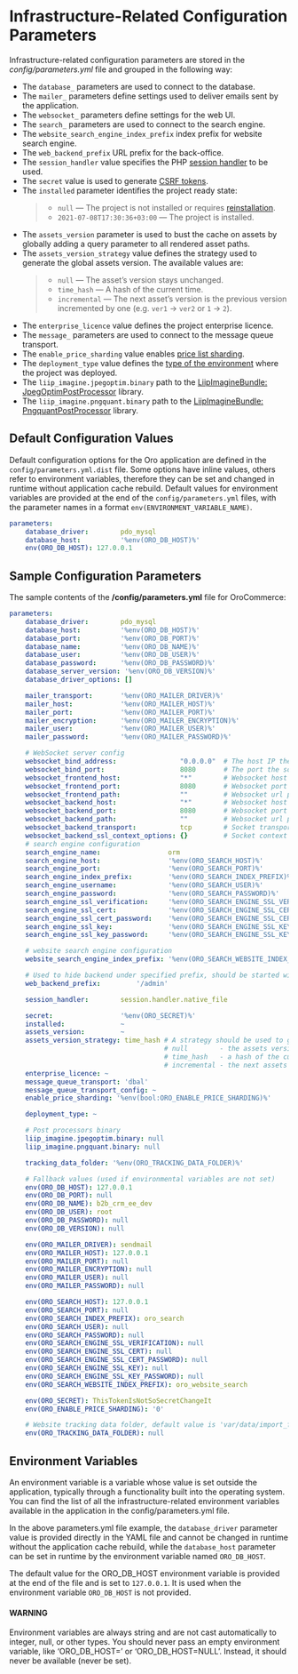 <a id="installation-parameters-yml-description"></a>

# Infrastructure-Related Configuration Parameters

Infrastructure-related configuration parameters are stored in the *config/parameters.yml* file and grouped in the following way:

* The `database_` parameters are used to connect to the database.
* The `mailer_` parameters define settings used to deliver emails sent by the application.
* The `websocket_` parameters define settings for the web UI.
* The `search_` parameters are used to connect to the search engine.
* The `website_search_engine_index_prefix` index prefix for website search engine.
* The `web_backend_prefix` URL prefix for the back-office.
* The `session_handler` value specifies the PHP <a href="https://symfony.com/doc/4.4/components/http_foundation/session_configuration.html#save-handlers" target="_blank">session handler</a> to be used.
* The `secret` value is used to generate <a href="https://symfony.com/doc/4.4/security/csrf.html" target="_blank">CSRF tokens</a>.
* The `installed` parameter identifies the project ready state:
  > * `null` — The project is not installed or requires [reinstallation](../reinstall.md#reinstall-application).
  > * `2021-07-08T17:30:36+03:00` — The project is installed.
* The `assets_version` parameter is used to bust the cache on assets by globally adding a query parameter to all rendered asset paths.
* The `assets_version_strategy` value defines the strategy used to generate the global assets version. The available values are:
  > * `null` — The asset’s version stays unchanged.
  > * `time_hash` — A hash of the current time.
  > * `incremental` — The next asset’s version is the previous version incremented by one (e.g. `ver1` -> `ver2` or `1` -> `2`).
* The `enterprise_licence` value defines the project enterprise licence.
* The `message_` parameters are used to connect to the message queue transport.
* The `enable_price_sharding` value enables [price list sharding](../../../bundles/commerce/PricingBundle/price-list-sharding.md#admin-price-list-sharding).
* The `deployment_type` value defines the [type of the environment](environment-type-based-configuration.md#environment-type-based-configuration) where the project was deployed.
* The `liip_imagine.jpegoptim.binary` path to the <a href="https://github.com/liip/LiipImagineBundle/blob/afa4193c7fde027426ebb19e73878cd026438bbd/Resources/doc/post-processors/jpeg-optim.rst" target="_blank">LiipImagineBundle: JpegOptimPostProcessor</a> library.
* The `liip_imagine.pngquant.binary` path to the <a href="https://github.com/liip/LiipImagineBundle/blob/afa4193c7fde027426ebb19e73878cd026438bbd/Resources/doc/post-processors/png-quant.rst" target="_blank">LiipImagineBundle: PngquantPostProcessor</a> library.

<a id="book-installation-github-clone-configuration-params-default"></a>

## Default Configuration Values

Default configuration options for the Oro application are defined in the `config/parameters.yml.dist` file. Some options have inline values, others refer to environment variables, therefore they can be set and changed in runtime without application cache rebuild. Default values for environment variables are provided at the end of the `config/parameters.yml` files, with the parameter names in a format `env(ENVIRONMENT_VARIABLE_NAME)`.

```yaml
parameters:
    database_driver:        pdo_mysql
    database_host:          '%env(ORO_DB_HOST)%'
    env(ORO_DB_HOST): 127.0.0.1
```

## Sample Configuration Parameters

The sample contents of the **<installation directory>/config/parameters.yml** file for OroCommerce:

```yaml
parameters:
    database_driver:        pdo_mysql
    database_host:          '%env(ORO_DB_HOST)%'
    database_port:          '%env(ORO_DB_PORT)%'
    database_name:          '%env(ORO_DB_NAME)%'
    database_user:          '%env(ORO_DB_USER)%'
    database_password:      '%env(ORO_DB_PASSWORD)%'
    database_server_version: '%env(ORO_DB_VERSION)%'
    database_driver_options: []

    mailer_transport:       '%env(ORO_MAILER_DRIVER)%'
    mailer_host:            '%env(ORO_MAILER_HOST)%'
    mailer_port:            '%env(ORO_MAILER_PORT)%'
    mailer_encryption:      '%env(ORO_MAILER_ENCRYPTION)%'
    mailer_user:            '%env(ORO_MAILER_USER)%'
    mailer_password:        '%env(ORO_MAILER_PASSWORD)%'

    # WebSocket server config
    websocket_bind_address:                "0.0.0.0"  # The host IP the socket server will bind to
    websocket_bind_port:                   8080       # The port the socket server will listen on
    websocket_frontend_host:               "*"        # Websocket host the browser will connect to
    websocket_frontend_port:               8080       # Websocket port the browser will connect to
    websocket_frontend_path:               ""         # Websocket url path the browser will connect to (for example "/websocket" or "/ws")
    websocket_backend_host:                "*"        # Websocket host the application server will connect to
    websocket_backend_port:                8080       # Websocket port the application server will connect to
    websocket_backend_path:                ""         # Websocket url path the application server will connect to (for example "/websocket" or "/ws")
    websocket_backend_transport:           tcp        # Socket transport (for example "tcp", "ssl" or "tls")
    websocket_backend_ssl_context_options: {}         # Socket context options, usually needed when using secure transport
    # search engine configuration
    search_engine_name:                 orm
    search_engine_host:                 '%env(ORO_SEARCH_HOST)%'
    search_engine_port:                 '%env(ORO_SEARCH_PORT)%'
    search_engine_index_prefix:         '%env(ORO_SEARCH_INDEX_PREFIX)%'
    search_engine_username:             '%env(ORO_SEARCH_USER)%'
    search_engine_password:             '%env(ORO_SEARCH_PASSWORD)%'
    search_engine_ssl_verification:     '%env(ORO_SEARCH_ENGINE_SSL_VERIFICATION)%'
    search_engine_ssl_cert:             '%env(ORO_SEARCH_ENGINE_SSL_CERT)%'
    search_engine_ssl_cert_password:    '%env(ORO_SEARCH_ENGINE_SSL_CERT_PASSWORD)%'
    search_engine_ssl_key:              '%env(ORO_SEARCH_ENGINE_SSL_KEY)%'
    search_engine_ssl_key_password:     '%env(ORO_SEARCH_ENGINE_SSL_KEY_PASSWORD)%'

    # website search engine configuration
    website_search_engine_index_prefix: '%env(ORO_SEARCH_WEBSITE_INDEX_PREFIX)%'

    # Used to hide backend under specified prefix, should be started with "/", for instance "/admin"
    web_backend_prefix:         '/admin'

    session_handler:        session.handler.native_file

    secret:                 '%env(ORO_SECRET)%'
    installed:              ~
    assets_version:         ~
    assets_version_strategy: time_hash # A strategy should be used to generate the global assets version, can be:
                                       # null        - the assets version stays unchanged
                                       # time_hash   - a hash of the current time
                                       # incremental - the next assets version is the previous version is incremented by one (e.g. 'ver1' -> 'ver2' or '1' -> '2')
    enterprise_licence: ~
    message_queue_transport: 'dbal'
    message_queue_transport_config: ~
    enable_price_sharding: '%env(bool:ORO_ENABLE_PRICE_SHARDING)%'

    deployment_type: ~

    # Post processors binary
    liip_imagine.jpegoptim.binary: null
    liip_imagine.pngquant.binary: null

    tracking_data_folder: '%env(ORO_TRACKING_DATA_FOLDER)%'

    # Fallback values (used if environmental variables are not set)
    env(ORO_DB_HOST): 127.0.0.1
    env(ORO_DB_PORT): null
    env(ORO_DB_NAME): b2b_crm_ee_dev
    env(ORO_DB_USER): root
    env(ORO_DB_PASSWORD): null
    env(ORO_DB_VERSION): null

    env(ORO_MAILER_DRIVER): sendmail
    env(ORO_MAILER_HOST): 127.0.0.1
    env(ORO_MAILER_PORT): null
    env(ORO_MAILER_ENCRYPTION): null
    env(ORO_MAILER_USER): null
    env(ORO_MAILER_PASSWORD): null

    env(ORO_SEARCH_HOST): 127.0.0.1
    env(ORO_SEARCH_PORT): null
    env(ORO_SEARCH_INDEX_PREFIX): oro_search
    env(ORO_SEARCH_USER): null
    env(ORO_SEARCH_PASSWORD): null
    env(ORO_SEARCH_ENGINE_SSL_VERIFICATION): null
    env(ORO_SEARCH_ENGINE_SSL_CERT): null
    env(ORO_SEARCH_ENGINE_SSL_CERT_PASSWORD): null
    env(ORO_SEARCH_ENGINE_SSL_KEY): null
    env(ORO_SEARCH_ENGINE_SSL_KEY_PASSWORD): null
    env(ORO_SEARCH_WEBSITE_INDEX_PREFIX): oro_website_search

    env(ORO_SECRET): ThisTokenIsNotSoSecretChangeIt
    env(ORO_ENABLE_PRICE_SHARDING): '0'

    # Website tracking data folder, default value is 'var/data/import_files/tracking'
    env(ORO_TRACKING_DATA_FOLDER): null
```

## Environment Variables

An environment variable is a variable whose value is set outside the application, typically through a functionality built into the operating system. You can find the list of all the infrastructure-related environment variables available in the application in the config/parameters.yml file.

In the above parameters.yml file example, the `database_driver` parameter value is provided directly in the YAML file and cannot be changed in runtime without the application cache rebuild, while the `database_host` parameter can be set in runtime by the environment variable named `ORO_DB_HOST`.

The default value for the ORO_DB_HOST environment variable is provided at the end of the file and is set to `127.0.0.1`. It is used when the environment variable `ORO_DB_HOST` is not provided.

#### WARNING
Environment variables are always string and are not cast automatically to integer, null, or other types. You should never pass an empty environment variable, like ‘ORO_DB_HOST=’ or ‘ORO_DB_HOST=NULL’. Instead, it should never be available (never be set).

<!-- Frontend -->
